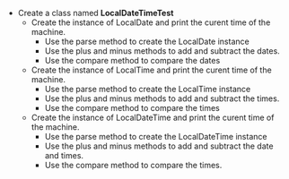 - Create a class named **LocalDateTimeTest**
    -   Create the instance of LocalDate and print the curent time of the machine.
        -   Use the parse method to create the LocalDate instance
        -   Use the plus and minus methods to add and subtract the dates.    
        -   Use the compare method to compare the dates
    -   Create the instance of LocalTime and print the curent time of the machine.
        -   Use the parse method to create the LocalTime instance
        -   Use the plus and minus methods to add and subtract the times.
        -   Use the compare method to compare the times
    -   Create the instance of LocalDateTime and print the curent time of the machine.
         -   Use the parse method to create the LocalDateTime instance
         -   Use the plus and minus methods to add and subtract the date and times.
         -   Use the compare method to compare the times.    